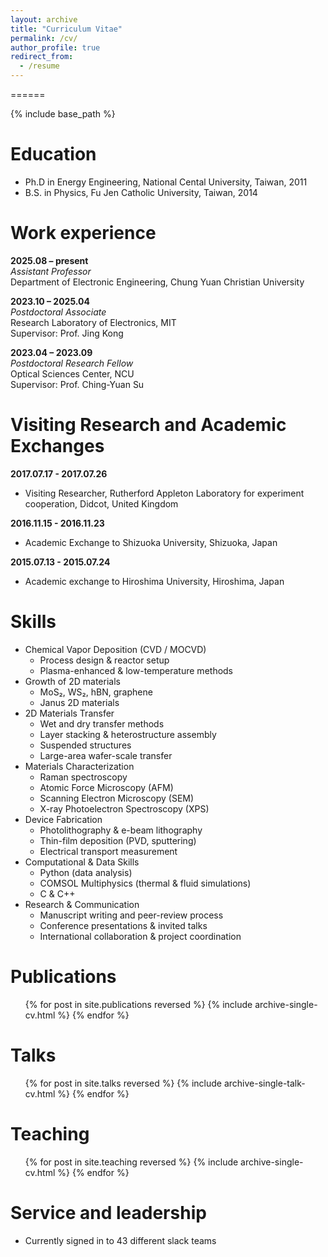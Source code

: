 ```yaml
---
layout: archive
title: "Curriculum Vitae"
permalink: /cv/
author_profile: true
redirect_from:
  - /resume
---
```

======

{% include base_path %}

Education
======
* Ph.D in Energy Engineering, National Cental University, Taiwan, 2011
* B.S. in Physics, Fu Jen Catholic University, Taiwan, 2014

Work experience
======

**2025.08 – present**  
*Assistant Professor*  
Department of Electronic Engineering, Chung Yuan Christian University  

**2023.10 – 2025.04**  
*Postdoctoral Associate*  
Research Laboratory of Electronics, MIT  
Supervisor: Prof. Jing Kong  

**2023.04 – 2023.09**  
*Postdoctoral Research Fellow*  
Optical Sciences Center, NCU  
Supervisor: Prof. Ching-Yuan Su  

Visiting Research and Academic Exchanges
======
**2017.07.17 - 2017.07.26**
  * Visiting Researcher, Rutherford Appleton Laboratory for experiment cooperation, Didcot, United Kingdom

**2016.11.15 - 2016.11.23**
  * Academic Exchange to Shizuoka University, Shizuoka, Japan

**2015.07.13 - 2015.07.24**
  * Academic exchange to Hiroshima University, Hiroshima, Japan
  
Skills
======
* Chemical Vapor Deposition (CVD / MOCVD)
  * Process design & reactor setup
  * Plasma-enhanced & low-temperature methods
* Growth of 2D materials
  * MoS₂, WS₂, hBN, graphene
  * Janus 2D materials
* 2D Materials Transfer
  * Wet and dry transfer methods
  * Layer stacking & heterostructure assembly
  * Suspended structures
  * Large-area wafer-scale transfer
* Materials Characterization
  * Raman spectroscopy
  * Atomic Force Microscopy (AFM)
  * Scanning Electron Microscopy (SEM)
  * X-ray Photoelectron Spectroscopy (XPS)
* Device Fabrication
  * Photolithography & e-beam lithography
  * Thin-film deposition (PVD, sputtering)
  * Electrical transport measurement
* Computational & Data Skills
  * Python (data analysis)
  * COMSOL Multiphysics (thermal & fluid simulations)
  * C & C++
* Research & Communication
  * Manuscript writing and peer-review process
  * Conference presentations & invited talks
  * International collaboration & project coordination

Publications
======
  <ul>{% for post in site.publications reversed %}
    {% include archive-single-cv.html %}
  {% endfor %}</ul>
  
Talks
======
  <ul>{% for post in site.talks reversed %}
    {% include archive-single-talk-cv.html  %}
  {% endfor %}</ul>
  
Teaching
======
  <ul>{% for post in site.teaching reversed %}
    {% include archive-single-cv.html %}
  {% endfor %}</ul>
  
Service and leadership
======
* Currently signed in to 43 different slack teams
